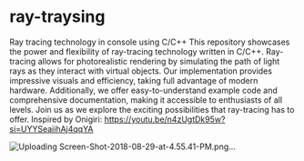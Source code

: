 # ray-traysing
Ray tracing technology in console using C/C++
This repository showcases the power and flexibility of ray-tracing technology written in C/C++. Ray-tracing allows for photorealistic rendering by simulating the path of light rays as they interact with virtual objects. Our implementation provides impressive visuals and efficiency, taking full advantage of modern hardware. Additionally, we offer easy-to-understand example code and comprehensive documentation, making it accessible to enthusiasts of all levels. Join us as we explore the exciting possibilities that ray-tracing has to offer.
Inspired by Onigiri: https://youtu.be/n4zUgtDk95w?si=UYYSeaiihAj4qqYA

![Uploading Screen-Shot-2018-08-29-at-4.55.41-PM.png…]()
